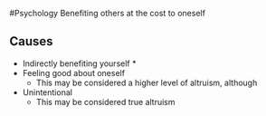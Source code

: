 #Psychology 
Benefiting others at the cost to oneself
## Causes
* Indirectly benefiting yourself
	* 
* Feeling good about oneself
	* This may be considered a higher level of altruism, although 
* Unintentional
	* This may be considered true altruism